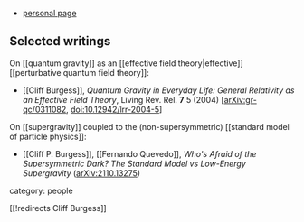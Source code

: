 
* [personal page](https://physics.mcmaster.ca/~cburgess/cburgess/)

## Selected writings

On [[quantum gravity]] as an [[effective field theory|effective]] [[perturbative quantum field theory]]:

* [[Cliff Burgess]], *Quantum Gravity in Everyday Life: General Relativity as an Effective Field Theory*, Living Rev. Rel. **7** 5 (2004) &lbrack;[arXiv:gr-qc/0311082](https://arxiv.org/abs/gr-qc/0311082), [doi:10.12942/lrr-2004-5](https://doi.org/10.12942/lrr-2004-5)&rbrack;


On [[supergravity]] coupled to the (non-supersymmetric) [[standard model of particle physics]]:

* [[Cliff P. Burgess]], [[Fernando Quevedo]], *Who's Afraid of the Supersymmetric Dark? The Standard Model vs Low-Energy Supergravity* ([arXiv:2110.13275](https://arxiv.org/abs/2110.13275))


category: people

[[!redirects Cliff Burgess]]